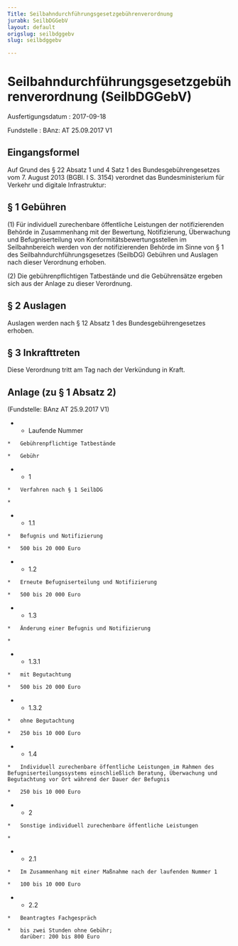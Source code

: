 ```yaml
---
Title: Seilbahndurchführungsgesetzgebührenverordnung
jurabk: SeilbDGGebV
layout: default
origslug: seilbdggebv
slug: seilbdggebv

---
```


# Seilbahndurchführungsgesetzgebührenverordnung (SeilbDGGebV)

Ausfertigungsdatum
:   2017-09-18

Fundstelle
:   BAnz: AT 25.09.2017 V1


## Eingangsformel

Auf Grund des § 22 Absatz 1 und 4 Satz 1 des Bundesgebührengesetzes vom 7. August 2013 (BGBl. I S. 3154) verordnet das Bundesministerium für Verkehr und digitale Infrastruktur:


## § 1 Gebühren

(1) Für individuell zurechenbare öffentliche Leistungen der notifizierenden Behörde in Zusammenhang mit der Bewertung, Notifizierung, Überwachung und Befugniserteilung von Konformitätsbewertungsstellen im Seilbahnbereich werden von der notifizierenden Behörde im Sinne von § 1 des Seilbahndurchführungsgesetzes (SeilbDG) Gebühren und Auslagen nach dieser Verordnung erhoben.

(2) Die gebührenpflichtigen Tatbestände und die Gebührensätze ergeben sich aus der Anlage zu dieser Verordnung.


## § 2 Auslagen

Auslagen werden nach § 12 Absatz 1 des Bundesgebührengesetzes erhoben.


## § 3 Inkrafttreten

Diese Verordnung tritt am Tag nach der Verkündung in Kraft.


## Anlage (zu § 1 Absatz 2)

(Fundstelle: BAnz AT 25.9.2017 V1)


*    *   Laufende
        Nummer

    *   Gebührenpflichtige Tatbestände

    *   Gebühr


*    *   1

    *   Verfahren nach § 1 SeilbDG

    *

*    *   1.1

    *   Befugnis und Notifizierung

    *   500 bis 20 000 Euro


*    *   1.2

    *   Erneute Befugniserteilung und Notifizierung

    *   500 bis 20 000 Euro


*    *   1.3

    *   Änderung einer Befugnis und Notifizierung

    *

*    *   1.3.1

    *   mit Begutachtung

    *   500 bis 20 000 Euro


*    *   1.3.2

    *   ohne Begutachtung

    *   250 bis 10 000 Euro


*    *   1.4

    *   Individuell zurechenbare öffentliche Leistungen im Rahmen des Befugniserteilungssystems einschließlich Beratung, Überwachung und Begutachtung vor Ort während der Dauer der Befugnis

    *   250 bis 10 000 Euro


*    *   2

    *   Sonstige individuell zurechenbare öffentliche Leistungen

    *

*    *   2.1

    *   Im Zusammenhang mit einer Maßnahme nach der laufenden Nummer 1

    *   100 bis 10 000 Euro


*    *   2.2

    *   Beantragtes Fachgespräch

    *   bis zwei Stunden ohne Gebühr;
        darüber: 200 bis 800 Euro



